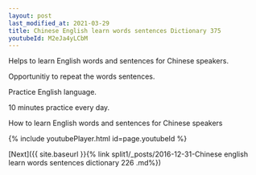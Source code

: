 ```yaml
---
layout: post
last_modified_at: 2021-03-29
title: Chinese English learn words sentences Dictionary 375 
youtubeId: M2eJa4yLCbM
---
```

 
 
Helps to learn English words and sentences for Chinese speakers.

Opportunitiy to repeat the words sentences. 

Practice English language. 
 
10 minutes practice every day. 
 
How to learn English words and sentences for Chinese speakers 
 
{% include youtubePlayer.html id=page.youtubeId %}
 
 
[Next]({{ site.baseurl }}{% link  split1/_posts/2016-12-31-Chinese english learn words sentences dictionary 226 .md%})
 
